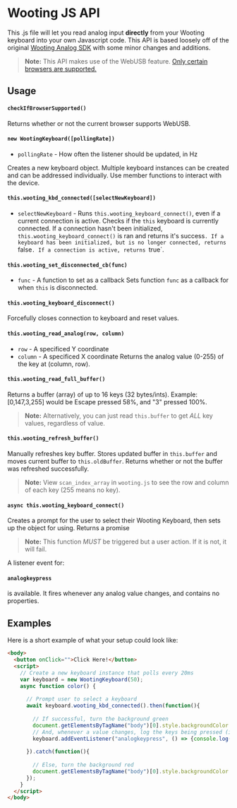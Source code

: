 # Wooting JS API
This .js file will let you read analog input **directly** from your Wooting keyboard into your own Javascript code. This API is based loosely off of the original [Wooting Analog SDK](https://github.com/WootingKb/wooting-analog-sdk) with some minor changes and additions.

> **Note:** This API makes use of the WebUSB feature. [Only certain browsers are supported.](https://caniuse.com/#feat=webusb)

## Usage
#### `checkIfBrowserSupported()`
Returns whether or not the current browser supports WebUSB.


#### `new WootingKeyboard([pollingRate])`
- `pollingRate` - How often the listener should be updated, in Hz

Creates a new keyboard object. Multiple keyboard instances can be created and can be addressed individually. Use member functions to interact with the device.


#### `this.wooting_kbd_connected([selectNewKeyboard])`
- `selectNewKeyboard` - Runs `this.wooting_keyboard_connect()`, even if a current connection is active.
Checks if the `this` keyboard is currently connected. If a connection hasn't been initialized, `this.wooting_keyboard_connect()` is ran  and returns it's success`. If a keyboard has been initialized, but is no longer connected, returns `false`. If a connection is active, returns `true`.


#### `this.wooting_set_disconnected_cb(func)`
- `func` - A function to set as a callback
Sets function `func` as a callback for when `this` is disconnected.


#### `this.wooting_keyboard_disconnect()`
Forcefully closes connection to keyboard and reset values.


#### `this.wooting_read_analog(row, column)`
- `row` - A specificed Y coordinate
- `column` - A specificed X coordinate
Returns the analog value (0-255) of the key at (column, row).


#### `this.wooting_read_full_buffer()`
Returns a buffer (array) of up to 16 keys (32 bytes/ints). Example: [0,147,3,255] would be Escape pressed 58%, and "3" pressed 100%.

> **Note:** Alternatively, you can just read `this.buffer` to get *ALL* key values, regardless of value.


#### `this.wooting_refresh_buffer()`
Manually refreshes key buffer. Stores updated buffer in `this.buffer` and moves current buffer to `this.oldBuffer`. Returns whether or not the buffer was refreshed successfully.


> **Note:** View `scan_index_array` in `wooting.js` to see the row and column of each key (255 means no key).

#### `async this.wooting_keyboard_connect()`
Creates a prompt for the user to select their Wooting Keyboard, then sets up the object for using. Returns a promise

> **Note:** This function *MUST* be triggered but a user action. If it is not, it will fail.

A listener event for:
#### `analogkeypress`
is available. It fires whenever any analog value changes, and contains no properties.

## Examples
Here is a short example of what your setup could look like:
```HTML
<body>
  <button onClick="">Click Here!</button>
  <script>
    // Create a new keyboard instance that polls every 20ms
    var keyboard = new WootingKeyboard(50);
    async function color() {
    
      // Prompt user to select a keyboard
      await keyboard.wooting_kbd_connected().then(function(){
    
        // If successful, turn the background green
        document.getElementsByTagName("body")[0].style.backgroundColor = "green";
        // And, whenever a value changes, log the keys being pressed (in buffer form) into the console
        keyboard.addEventListener("analogkeypress", () => {console.log(keyboard.wooting_read_full_buffer())})
    
      }).catch(function(){
    
        // Else, turn the background red
        document.getElementsByTagName("body")[0].style.backgroundColor = "red";
      });
    }
  </script>
</body>
```
